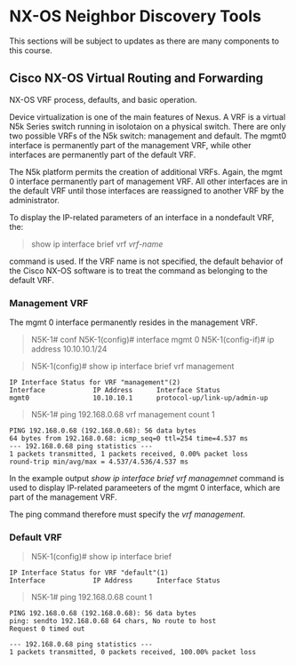 # NX-OS Neighbor Discovery Tools

This sections will be subject to updates as there are many components to this course.

## Cisco NX-OS Virtual Routing and Forwarding

NX-OS VRF process, defaults, and basic operation.

Device virtualization is one of the main features of Nexus. A VRF is a virtual N5k Series switch running in isolotaion on a physical switch. There are only two possible VRFs of the N5k switch: management and default. The mgmt0 interface is permanently part of the management VRF, while other interfaces are permanently part of the default VRF.

The N5k platform permits the creation of additional VRFs. Again, the mgmt 0 interface permanently part of management VRF. All other interfaces are in the default VRF until those interfaces are reassigned to another VRF by the administrator.

To display the IP-related parameters of an interface in a nondefault VRF, the:

> show ip interface brief vrf _vrf-name_

command is used. If the VRF name is not specified, the default behavior of the Cisco NX-OS software is to treat the command as belonging to the default VRF.

### Management VRF

The mgmt 0 interface permanently resides in the management VRF.

> N5K-1# conf
> N5K-1(config)# interface mgmt 0
> N5K-1(config-if)# ip address 10.10.10.1/24

> N5K-1(config)# show ip interface brief vrf management

```
IP Interface Status for VRF "management"(2)
Interface            IP Address      Interface Status
mgmt0                10.10.10.1      protocol-up/link-up/admin-up 
```

> N5K-1# ping 192.168.0.68 vrf management count 1

```
PING 192.168.0.68 (192.168.0.68): 56 data bytes
64 bytes from 192.168.0.68: icmp_seq=0 ttl=254 time=4.537 ms
--- 192.168.0.68 ping statistics ---
1 packets transmitted, 1 packets received, 0.00% packet loss
round-trip min/avg/max = 4.537/4.536/4.537 ms
```

In the example output _show ip interface brief vrf managemnet_ command is used to display IP-related parameeters of the mgmt 0 interface, which are part of the management VRF.

The ping command therefore must specify the _vrf management_.

### Default VRF

> N5K-1(config)# show ip interface brief

```
IP Interface Status for VRF "default"(1)
Interface            IP Address      Interface Status
```

> N5K-1# ping 192.168.0.68 count 1

```
PING 192.168.0.68 (192.168.0.68): 56 data bytes
ping: sendto 192.168.0.68 64 chars, No route to host
Request 0 timed out

--- 192.168.0.68 ping statistics ---
1 packets transmitted, 0 packets received, 100.00% packet loss
```
